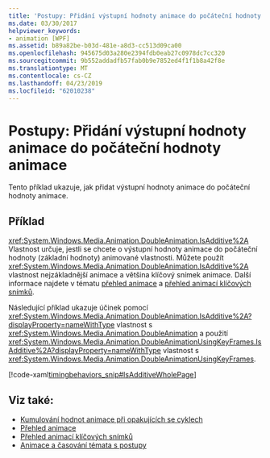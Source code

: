 ```yaml
---
title: 'Postupy: Přidání výstupní hodnoty animace do počáteční hodnoty animace'
ms.date: 03/30/2017
helpviewer_keywords:
- animation [WPF]
ms.assetid: b89a82be-b03d-481e-a8d3-cc513d09ca00
ms.openlocfilehash: 945675d03a280e2394fdb0eab27c0978dc7cc320
ms.sourcegitcommit: 9b552addadfb57fab0b9e7852ed4f1f1b8a42f8e
ms.translationtype: MT
ms.contentlocale: cs-CZ
ms.lasthandoff: 04/23/2019
ms.locfileid: "62010238"
---
```

# <a name="how-to-add-an-animation-output-value-to-an-animation-starting-value"></a>Postupy: Přidání výstupní hodnoty animace do počáteční hodnoty animace
Tento příklad ukazuje, jak přidat výstupní hodnoty animace do počáteční hodnoty animace.  
  
## <a name="example"></a>Příklad  
 <xref:System.Windows.Media.Animation.DoubleAnimation.IsAdditive%2A> Vlastnost určuje, jestli se chcete o výstupní hodnoty animace do počáteční hodnoty (základní hodnoty) animované vlastnosti. Můžete použít <xref:System.Windows.Media.Animation.DoubleAnimation.IsAdditive%2A> vlastnost nejzákladnější animace a většina klíčový snímek animace. Další informace najdete v tématu [přehled animace](animation-overview.md) a [přehled animací klíčových snímků](key-frame-animations-overview.md).  
  
 Následující příklad ukazuje účinek pomocí <xref:System.Windows.Media.Animation.DoubleAnimation.IsAdditive%2A?displayProperty=nameWithType> vlastnost s <xref:System.Windows.Media.Animation.DoubleAnimation> a použití <xref:System.Windows.Media.Animation.DoubleAnimationUsingKeyFrames.IsAdditive%2A?displayProperty=nameWithType> vlastnost s <xref:System.Windows.Media.Animation.DoubleAnimationUsingKeyFrames>.  
  
 [!code-xaml[timingbehaviors_snip#IsAdditiveWholePage](~/samples/snippets/csharp/VS_Snippets_Wpf/timingbehaviors_snip/CSharp/IsAdditiveExample.xaml#isadditivewholepage)]  
  
## <a name="see-also"></a>Viz také:

- [Kumulování hodnot animace při opakujících se cyklech](how-to-accumulate-animation-values-during-repeat-cycles.md)
- [Přehled animace](animation-overview.md)
- [Přehled animací klíčových snímků](key-frame-animations-overview.md)
- [Animace a časování témata s postupy](animation-and-timing-how-to-topics.md)
